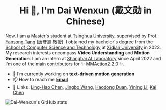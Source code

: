 <h1 align="center">Hi 👋, I'm Dai Wenxun (戴文勋 in Chinese)</h1>

Now, I am a Master's student at [Tsinghua University](https://www.tsinghua.edu.cn/), supervised by Prof. [Yansong Tang](https://andytang15.github.io/) (唐彦嵩 教授). I obtained my bachelor's degree from the [School of Computer Science and Technology](https://cs.xidian.edu.cn/) at [Xidian University](https://en.xidian.edu.cn/) in 2023. My research interests encompass **Video Understanding** and **Motion Generation**. I am an intern at [Shanghai AI Laboratory](https://www.shlab.org.cn/) since April 2022 and I'm one of the main contributors for ✨ [MMAction2 2.0](https://github.com/open-mmlab/mmaction2) ✨.

- 🔭 I’m currently working on **text-driven motion generation**
- 📫 How to reach me **[Email](mailto:wxdai2001@gmail.com)**
- :two_men_holding_hands: Links: [Ling-Hao Chen](https://lhchen.top/), [Jingbo Wang](https://github.com/wangjingbo1219), [Haodong Duan](https://github.com/kennymckormick), [Yining Li](https://github.com/ly015), [Kai Chen](https://github.com/hellock)

![Dai-Wenxun's GitHub stats](https://github-readme-stats.vercel.app/api?username=Dai-Wenxun&theme=shades-of-purple&show_icons=true)
